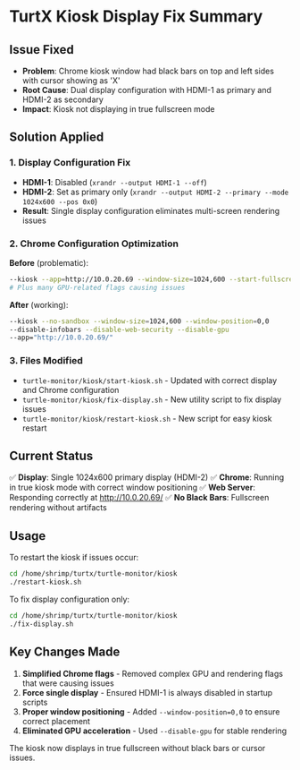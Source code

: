 # TurtX Kiosk Display Fix Summary

## Issue Fixed
- **Problem**: Chrome kiosk window had black bars on top and left sides with cursor showing as 'X'
- **Root Cause**: Dual display configuration with HDMI-1 as primary and HDMI-2 as secondary
- **Impact**: Kiosk not displaying in true fullscreen mode

## Solution Applied

### 1. Display Configuration Fix
- **HDMI-1**: Disabled (`xrandr --output HDMI-1 --off`)
- **HDMI-2**: Set as primary only (`xrandr --output HDMI-2 --primary --mode 1024x600 --pos 0x0`)
- **Result**: Single display configuration eliminates multi-screen rendering issues

### 2. Chrome Configuration Optimization
**Before** (problematic):
```bash
--kiosk --app=http://10.0.20.69 --window-size=1024,600 --start-fullscreen
# Plus many GPU-related flags causing issues
```

**After** (working):
```bash
--kiosk --no-sandbox --window-size=1024,600 --window-position=0,0 
--disable-infobars --disable-web-security --disable-gpu 
--app="http://10.0.20.69/"
```

### 3. Files Modified
- `turtle-monitor/kiosk/start-kiosk.sh` - Updated with correct display and Chrome configuration
- `turtle-monitor/kiosk/fix-display.sh` - New utility script to fix display issues
- `turtle-monitor/kiosk/restart-kiosk.sh` - New script for easy kiosk restart

## Current Status
✅ **Display**: Single 1024x600 primary display (HDMI-2)
✅ **Chrome**: Running in true kiosk mode with correct window positioning
✅ **Web Server**: Responding correctly at http://10.0.20.69/
✅ **No Black Bars**: Fullscreen rendering without artifacts

## Usage
To restart the kiosk if issues occur:
```bash
cd /home/shrimp/turtx/turtle-monitor/kiosk
./restart-kiosk.sh
```

To fix display configuration only:
```bash
cd /home/shrimp/turtx/turtle-monitor/kiosk
./fix-display.sh
```

## Key Changes Made
1. **Simplified Chrome flags** - Removed complex GPU and rendering flags that were causing issues
2. **Force single display** - Ensured HDMI-1 is always disabled in startup scripts
3. **Proper window positioning** - Added `--window-position=0,0` to ensure correct placement
4. **Eliminated GPU acceleration** - Used `--disable-gpu` for stable rendering

The kiosk now displays in true fullscreen without black bars or cursor issues.